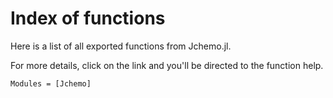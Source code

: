 # Index of functions 

Here is a list of all exported functions from Jchemo.jl. 

For more details, click on the link and you'll be directed to the function help.

```@autodocs
Modules = [Jchemo]
```
